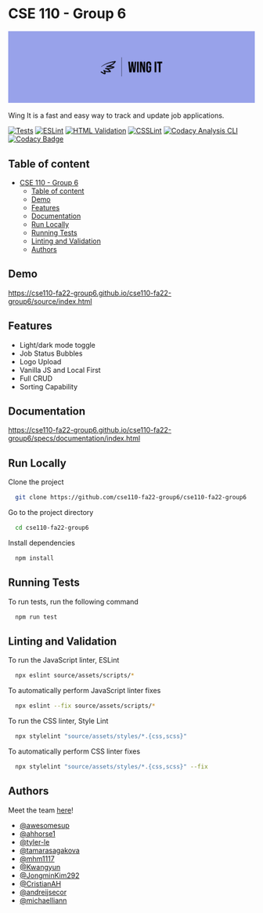 # CSE 110 - Group 6

![logo](./admin/branding/panorama-logo.jpeg)

Wing It is a fast and easy way to track and update job applications.

[![Tests](https://github.com/cse110-fa22-group6/cse110-fa22-group6/actions/workflows/jest.yml/badge.svg)](https://github.com/cse110-fa22-group6/cse110-fa22-group6/actions/workflows/jest.yml)
[![ESLint](https://github.com/cse110-fa22-group6/cse110-fa22-group6/actions/workflows/eslint.yml/badge.svg)](https://github.com/cse110-fa22-group6/cse110-fa22-group6/actions/workflows/eslint.yml)
[![HTML Validation](https://github.com/cse110-fa22-group6/cse110-fa22-group6/actions/workflows/html.yml/badge.svg)](https://github.com/cse110-fa22-group6/cse110-fa22-group6/actions/workflows/html.yml)
[![CSSLint](https://github.com/cse110-fa22-group6/cse110-fa22-group6/actions/workflows/csslint.yml/badge.svg)](https://github.com/cse110-fa22-group6/cse110-fa22-group6/actions/workflows/csslint.yml)
[![Codacy Analysis CLI](https://github.com/cse110-fa22-group6/cse110-fa22-group6/actions/workflows/codacy-analysis.yml/badge.svg)](https://github.com/cse110-fa22-group6/cse110-fa22-group6/actions/workflows/codacy-analysis.yml)
[![Codacy Badge](https://app.codacy.com/project/badge/Grade/30759e75350b4954a5be1c284636efa0)](https://www.codacy.com/gh/cse110-fa22-group6/cse110-fa22-group6/dashboard?utm_source=github.com&utm_medium=referral&utm_content=cse110-fa22-group6/cse110-fa22-group6&utm_campaign=Badge_Grade)

## Table of content

- [CSE 110 - Group 6](#cse-110---group-6)
  - [Table of content](#table-of-content)
  - [Demo](#demo)
  - [Features](#features)
  - [Documentation](#documentation)
  - [Run Locally](#run-locally)
  - [Running Tests](#running-tests)
  - [Linting and Validation](#linting-and-validation)
  - [Authors](#authors)

## Demo

<https://cse110-fa22-group6.github.io/cse110-fa22-group6/source/index.html>

## Features

- Light/dark mode toggle
- Job Status Bubbles
- Logo Upload
- Vanilla JS and Local First
- Full CRUD
- Sorting Capability

## Documentation

<https://cse110-fa22-group6.github.io/cse110-fa22-group6/specs/documentation/index.html>

## Run Locally

Clone the project

```bash
  git clone https://github.com/cse110-fa22-group6/cse110-fa22-group6
```

Go to the project directory

```bash
  cd cse110-fa22-group6
```

Install dependencies

```bash
  npm install
```

## Running Tests

To run tests, run the following command

```bash
  npm run test
```

## Linting and Validation

To run the JavaScript linter, ESLint

```bash
  npx eslint source/assets/scripts/*
```

To automatically perform JavaScript linter fixes

```bash
  npx eslint --fix source/assets/scripts/*
```

To run the CSS linter, Style Lint

```bash
  npx stylelint "source/assets/styles/*.{css,scss}"
```

To automatically perform CSS linter fixes

```bash
  npx stylelint "source/assets/styles/*.{css,scss}" --fix
```

## Authors

Meet the team [here](./admin/team.md)!

- [@awesomesup](https://github.com/awesomesup)
- [@ahhorse1](https://github.com/ahhorse1)
- [@tyler-le](https://github.com/tyler-le)
- [@tamarasagakova](https://github.com/tamarasagakova)
- [@mhm1117](https://github.com/mhm1117)
- [@Kwangyun](https://github.com/Kwangyun)
- [@JongminKim292](https://github.com/JongminKim292)
- [@CristianAH](https://github.com/CristianAH)
- [@andreijsecor](https://github.com/andreijsecor)
- [@michaelliann](https://github.com/michaelliann)
